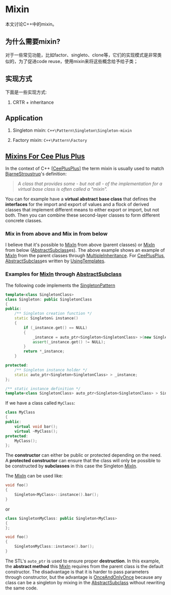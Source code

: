 # Mixin

本文讨论C++中的mixin。

## 为什么需要mixin?

对于一些常见功能，比如factor、singleto、clone等，它们的实现模式是非常类似的，为了促进code reuse，使用mixin来将这些概念给予给子类；

## 实现方式

下面是一些实现方式:

1) CRTR + inheritance



## Application

1) Singleton mixin: `C++\Pattern\Singleton\Singleton-mixin`

2) Factory mixin: `C++\Pattern\Factory`

## [Mixins For Cee Plus Plus](https://proxy.c2.com/cgi/fullSearch?search=MixinsForCeePlusPlus)

In the context of C++ [[CeePlusPlus](https://wiki.c2.com/?CeePlusPlus)] the term mixin is usually used to match [BjarneStroustrup](https://wiki.c2.com/?BjarneStroustrup)'s definition:

> *A class that provides some - but not all - of the implementation for a virtual base class is often called a "mixin".*

You can for example have a **virtual abstract base class** that defines the **interfaces** for the import and export of values and a flock of derived classes that implement different means to either export or import, but not both. Then you can combine these second-layer classes to form different concrete classes.

### Mix in from above and Mix in from below

I believe that it's possible to [MixIn](https://wiki.c2.com/?MixIn) from above (parent classes) or [MixIn](https://wiki.c2.com/?MixIn) from below ([AbstractSubclass](https://wiki.c2.com/?AbstractSubclass)es). The above example shows an example of [MixIn](https://wiki.c2.com/?MixIn) from the parent classes through [MultipleInheritance](https://wiki.c2.com/?MultipleInheritance). For [CeePlusPlus](https://wiki.c2.com/?CeePlusPlus), [AbstractSubclass](https://wiki.c2.com/?AbstractSubclass)es written by [UsingTemplates](https://wiki.c2.com/?UsingTemplates).

### Examples for [MixIn](https://wiki.c2.com/?MixIn) through [AbstractSubclass](https://wiki.c2.com/?AbstractSubclass)

The following code implements the [SingletonPattern](https://wiki.c2.com/?SingletonPattern)

```C++
template<class SingletonClass>
class Singleton: public SingletonClass
{
public:
	/** Singleton creation function */
	static Singleton& instance()
	{
		if (_instance.get() == NULL)
		{
			_instance = auto_ptr<Singleton<SingletonClass> >(new Singleton);
			assert(_instance.get() != NULL);
		}
		return *_instance;
	}

protected:
	/** Singleton instance holder */
	static auto_ptr<Singleton<SingletonClass> > _instance;
};

/** static instance definition */
template<class SingletonClass> auto_ptr<Singleton<SingletonClass> > Singleton<SingletonClass>::_instance;

```

If we have a class called `MyClass`:

```c++
class MyClass
{
public:
	virtual void bar();
	virtual ~MyClass();
protected:
	MyClass();
};

```

The **constructor** can either be public or protected depending on the need. A **protected constructor** can ensure that the class will only be possible to be constructed by **subclasses** in this case the Singleton [MixIn](https://wiki.c2.com/?MixIn).

The [MixIn](https://wiki.c2.com/?MixIn) can be used like:

```C++
void foo()
{
	Singleton<MyClass>::instance().bar();
}

```

or

```c++
class SingletonMyClass: public Singleton<MyClass>
{
};

void foo()
{
	SingletonMyClass::instance().bar();
}

```

The STL's `auto_ptr` is used to ensure proper **destruction**. In this example, the **abstract method** this [MixIn](https://wiki.c2.com/?MixIn) requires from the parent class is the default constructor. The disadvantage is that it is harder to pass parameters through constructor, but the advantage is [OnceAndOnlyOnce](https://wiki.c2.com/?OnceAndOnlyOnce) because any class can be a singleton by mixing in the [AbstractSubclass](https://wiki.c2.com/?AbstractSubclass) without rewriting the same code.